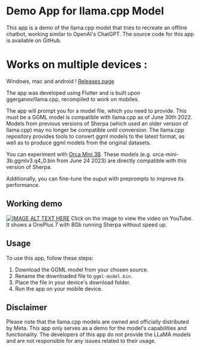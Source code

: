 # Demo App for llama.cpp Model
This app is a demo of the llama.cpp model that tries to recreate an offline chatbot, working similar to OpenAI's ChatGPT. The source code for this app is available on GitHub.

# Works on multiple devices :
Windows, mac and android !
[Releases page](https://github.com/Bip-Rep/sherpa/releases)


The app was developed using Flutter and is built upon ggerganov/llama.cpp, recompiled to work on mobiles.

The app will prompt you for a model file, which you need to provide. This must be a GGML model is compatible with llama.cpp as of June 30th 2022. Models from previous versions of Sherpa (which used an older version of llama.cpp) may no longer be compatible until conversion. The llama.cpp repository provides tools to convert ggml models to the latest format, as well as to produce ggml models from the original datasets.

You can experiment with [Orca Mini 3B](https://huggingface.co/TheBloke/orca_mini_3B-GGML). These models (e.g. orca-mini-3b.ggmlv3.q4_0.bin from June 24 2023) are directly compatible with this version of Sherpa.

Additionally, you can fine-tune the ouput with preprompts to improve its performance.

## Working demo
[![IMAGE ALT TEXT HERE](https://img.youtube.com/vi/jdw7oABjTeQ/0.jpg)](https://www.youtube.com/watch?v=jdw7oABjTeQ)
Click on the image to view the video on YouTube.
It shows a OnePlus 7 with 8Gb running Sherpa without speed up.

## Usage
To use this app, follow these steps:

1. Download the GGML model from your chosen source.
2. Rename the downloaded file to `ggml-model.bin`.
3. Place the file in your device's download folder.
4. Run the app on your mobile device.

## Disclaimer
Please note that the llama.cpp models are owned and officially distributed by Meta. This app only serves as a demo for the model's capabilities and functionality. The developers of this app do not provide the LLaMA models and are not responsible for any issues related to their usage.



